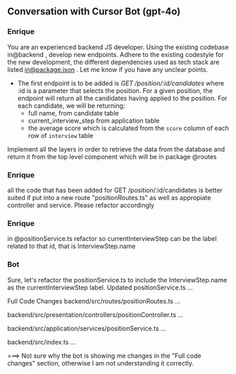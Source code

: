 ## Conversation with Cursor Bot (gpt-4o)

### Enrique
You are an experienced backend JS developer. Using the existing codebase in@backend , develop new endpoints. Adhere to the existing codestyle for the new development, the different dependencies used as tech stack are listed in@package.json . Let me know if you have any unclear points.
- The first endpoint is to be added is *GET /position/:id/candidates* where :id is a parameter that selects the position. For a given position, the endpoint will return all the candidates having applied to the position. For each candidate, we will be returning:
	- full name, from candidate table
	- current_interview_step from application table
	- the average score which is calculated from the `score` column of each row of `interview` table

Implement all the layers in order to retrieve the data from the database and return it from the top level component which will be in package @routes 


### Enrique
all the code that has been added for GET /position/:id/candidates is better suited if put into a new route "positionRoutes.ts" as well as appropiate controller and service. Please refactor accordingly

### Enrique
in @positionService.ts  refactor so currentInterviewStep can be the label related to that id, that is InterviewStep.name

### Bot
Sure, let's refactor the positionService.ts to include the InterviewStep.name as the currentInterviewStep label.
Updated positionService.ts
...



Full Code Changes
backend/src/routes/positionRoutes.ts
...

backend/src/presentation/controllers/positionController.ts
...

backend/src/application/services/positionService.ts
...

backend/src/index.ts
...

===> Not sure why the bot is showing me changes in the "Full code changes" section, otherwise I am not understanding it correctly.



